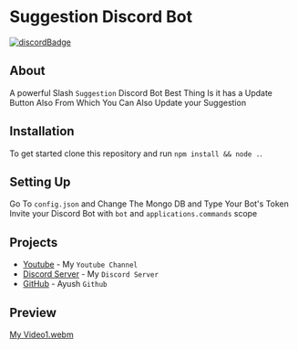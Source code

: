 
<h1>
    Suggestion Discord Bot
  </h1>
  <p>

[![discordBadge](https://images-ext-1.discordapp.net/external/ca2WRwc3T2Jk_38tIcBZpchhwHvDtsLx9A7KXisJDSg/%3Fsize%3D2048/https/cdn.discordapp.com/avatars/988355498371842108/a33a57b0ac0d38e5c20f4d1502ea1e59.webp?width=663&height=663)](https://discord.gg/modsa)
</p>

## About
A powerful Slash `Suggestion` Discord Bot
Best Thing Is it has a Update Button Also From Which You Can Also Update your Suggestion

## Installation
To get started clone this repository and run `npm install && node .`.

## Setting Up
Go To ```config.json``` and Change The Mongo DB and Type Your Bot's Token
Invite your Discord Bot with `bot` and `applications.commands` scope

## Projects
- [Youtube](https://www.youtube.com/channel/UCO3n5jkicyNy-3h2KDyXa4Q) - My `Youtube Channel`
- [Discord Server](https://discord.gg/modsa) - My `Discord Server`
- [GitHub](https://github.com/Ayushselfcoder) - Ayush `Github`


## Preview


[My Video1.webm](https://user-images.githubusercontent.com/102340150/187439866-deab7297-aec2-4466-8d14-2181089e49c9.webm)
